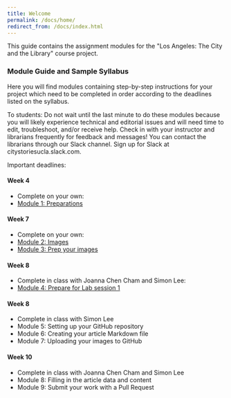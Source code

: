 ```yaml
---
title: Welcome
permalink: /docs/home/
redirect_from: /docs/index.html
---
```


This guide contains the assignment modules for the "Los Angeles: The City and the Library" course project.

### Module Guide and Sample Syllabus

Here you will find modules containing step-by-step instructions for your project which need to be completed in order according to the deadlines listed on the syllabus.

To students: Do not wait until the last minute to do these modules because you will likely experience technical and editorial issues and will need time to edit, troubleshoot, and/or receive help. Check in with your instructor and librarians frequently for feedback and messages! You can contact the librarians through our Slack channel. Sign up for Slack at citystoriesucla.slack.com.

Important deadlines:

#### Week 4
* Complete on your own:
* [Module 1: Preparations](../mod1/)

#### Week 7
* Complete on your own:
* [Module 2: Images](../mod2/)
* [Module 3: Prep your images](../mod3/)

#### Week 8
* Complete in class with Joanna Chen Cham and Simon Lee:
* [Module 4: Prepare for Lab session 1](../mod4/)

#### Week 8
* Complete in class with Simon Lee
* Module 5: Setting up your GitHub repository
* Module 6: Creating your article Markdown file
* Module 7: Uploading your images to GitHub

#### Week 10
* Complete in class with Joanna Chen Cham and Simon Lee
* Module 8: Filling in the article data and content
* Module 9: Submit your work with a Pull Request

